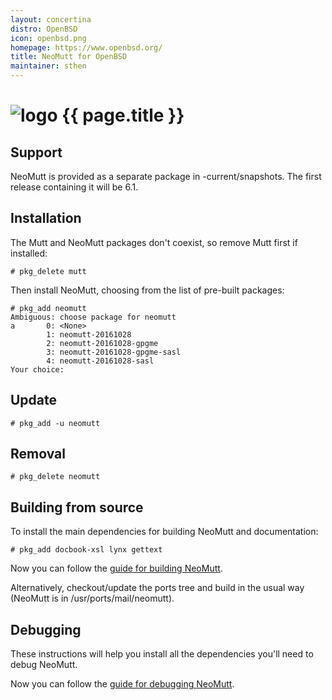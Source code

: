 ```yaml
---
layout: concertina
distro: OpenBSD
icon: openbsd.png
homepage: https://www.openbsd.org/
title: NeoMutt for OpenBSD
maintainer: sthen
---
```


# ![logo](/images/distros/{{page.icon}}) {{ page.title }}

## Support <a id="support"></a>

NeoMutt is provided as a separate package in -current/snapshots. The first
release containing it will be 6.1.

## Installation <a id="install"></a>

The Mutt and NeoMutt packages don't coexist, so remove Mutt first if installed:

```
# pkg_delete mutt
```

Then install NeoMutt, choosing from the list of pre-built packages:

```
# pkg_add neomutt
Ambiguous: choose package for neomutt
a       0: <None>
        1: neomutt-20161028
        2: neomutt-20161028-gpgme
        3: neomutt-20161028-gpgme-sasl
        4: neomutt-20161028-sasl
Your choice:
```

## Update <a id="update"></a>

```
# pkg_add -u neomutt
```

## Removal <a id="remove"></a>

```
# pkg_delete neomutt
```

## Building from source <a id="build"></a>

To install the main dependencies for building NeoMutt and documentation:

```
# pkg_add docbook-xsl lynx gettext
```

Now you can follow the [guide for building NeoMutt](/dev/build).

Alternatively, checkout/update the ports tree and build in the usual way
(NeoMutt is in /usr/ports/mail/neomutt).

## Debugging <a id="debug"></a>

These instructions will help you install all the dependencies you'll need to
debug NeoMutt.

Now you can follow the [guide for debugging NeoMutt](/dev/debug).

